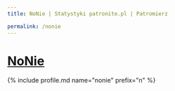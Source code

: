 ```yaml
---
title: NoNie | Statystyki patronite.pl | Patromierz

permalink: /nonie
---
```


# [NoNie](https://patronite.pl/nonie)

{% include profile.md name="nonie" prefix="n" %}
